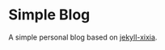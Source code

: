 Simple Blog
============
A simple personal blog based on [jekyll-xixia](https://github.com/zxixia/jekyll-xixia).

